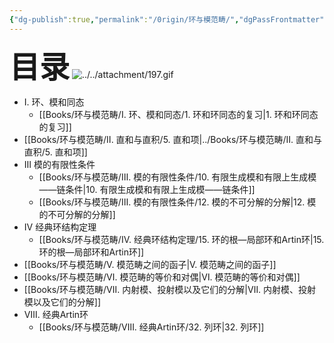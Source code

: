 ```yaml
---
{"dg-publish":true,"permalink":"/0rigin/环与模范畴/","dgPassFrontmatter":true,"created":"2024-07-05T15:51:56.576+08:00","updated":"2024-08-08T08:56:46.519+08:00"}
---
```


<font size="7"> **目录**</font> 
![../../attachment/197.gif](/img/user/attachment/197.gif)
+ Ⅰ. 环、模和同态
	+ [[Books/环与模范畴/Ⅰ. 环、模和同态/1. 环和环同态的复习\|1. 环和环同态的复习]]
+ [[Books/环与模范畴/Ⅱ. 直和与直积/5. 直和项\|../Books/环与模范畴/Ⅱ. 直和与直积/5. 直和项]]
+ Ⅲ 模的有限性条件
	+ [[Books/环与模范畴/Ⅲ. 模的有限性条件/10. 有限生成模和有限上生成模——链条件\|10. 有限生成模和有限上生成模——链条件]]
	+ [[Books/环与模范畴/Ⅲ. 模的有限性条件/12. 模的不可分解的分解\|12. 模的不可分解的分解]]
+ Ⅳ 经典环结构定理
	+ [[Books/环与模范畴/Ⅳ. 经典环结构定理/15. 环的根—局部环和Artin环\|15. 环的根—局部环和Artin环]]
+ [[Books/环与模范畴/Ⅴ. 模范畴之间的函子\|Ⅴ. 模范畴之间的函子]]
+ [[Books/环与模范畴/Ⅵ. 模范畴的等价和对偶\|Ⅵ. 模范畴的等价和对偶]]
+ [[Books/环与模范畴/Ⅶ. 内射模、投射模以及它们的分解\|Ⅶ. 内射模、投射模以及它们的分解]]
+ Ⅷ. 经典Artin环
	+ [[Books/环与模范畴/Ⅷ. 经典Artin环/32. 列环\|32. 列环]]

